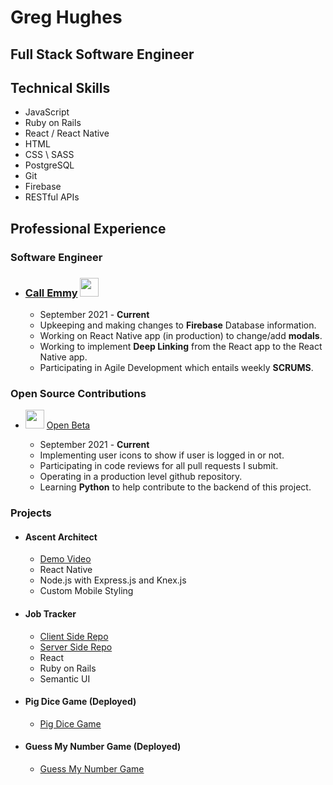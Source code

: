 # Greg Hughes

## Full Stack Software Engineer

## Technical Skills

- JavaScript
- Ruby on Rails
- React / React Native
- HTML
- CSS \ SASS
- PostgreSQL
- Git
- Firebase
- RESTful APIs

## Professional Experience

### Software Engineer

- ### [Call Emmy](https://callemmy.com/) <kbd><img src="https://media.istockphoto.com/vectors/decorative-magic-wand-with-a-magic-trace-star-shape-magic-accessory-vector-id960750022?k=20&m=960750022&s=612x612&w=0&h=PGoArU_KbBAAVLwT4xDG9kjo-eIuTbe4tCXbIxFrXdI=" width="30" height="30"/></kbd>
  - September 2021 - **Current**
  - Upkeeping and making changes to **Firebase** Database information.
  - Working on React Native app (in production) to change/add **modals**.
  - Working to implement **Deep Linking** from the React app to the React Native app.
  - Participating in Agile Development which entails weekly **SCRUMS**.

### Open Source Contributions

- <kbd><img src="https://avatars.githubusercontent.com/u/24965610?s=200&v=4" width="30" height="30"/></kbd> [Open Beta](https://OpenSource.io)

  - September 2021 - **Current**
  - Implementing user icons to show if user is logged in or not.
  - Participating in code reviews for all pull requests I submit.
  - Operating in a production level github repository.
  - Learning **Python** to help contribute to the backend of this project.


### Projects
- #### Ascent Architect  
    - [Demo Video](https://www.youtube.com/watch?v=j-p9zeX9K-c)
    - React Native
    - Node.js with Express.js and Knex.js
    - Custom Mobile Styling

- #### Job Tracker 
    - [Client Side Repo](https://github.com/catman237/job_posting_frontend)
    - [Server Side Repo](https://github.com/catman237/job_posting_backend)
    - React 
    - Ruby on Rails
    - Semantic UI

- #### Pig Dice Game (Deployed) 
    - [Pig Dice Game](https://game-of-dice-app.netlify.app)
    
- #### Guess My Number Game (Deployed)
    - [Guess My Number Game](https://guessinggameapp.netlify.app)
